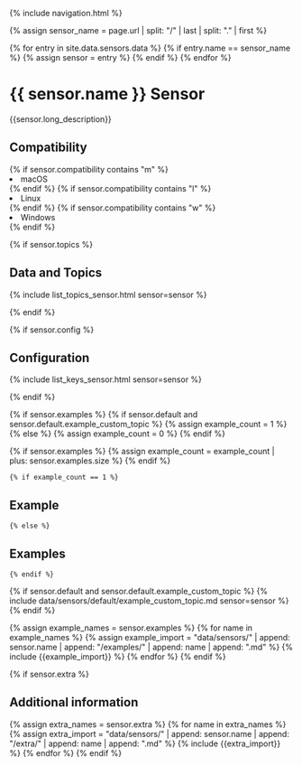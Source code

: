 {% include navigation.html %}

{% assign sensor_name = page.url | split: "/" | last | split: "." | first %}  

{% for entry in site.data.sensors.data %}
    {% if entry.name == sensor_name %}
        {% assign sensor = entry %}
    {% endif %}
{% endfor %}

# {{ sensor.name }} Sensor

{{sensor.long_description}}

## Compatibility

<div style="margin: 0 0 0 0;">
{% if sensor.compatibility contains "m" %}
<li>macOS</li>
{% endif %}
{% if sensor.compatibility contains "l" %}
<li>Linux</li>
{% endif %}
{% if sensor.compatibility contains "w" %}
<li>Windows</li>
{% endif %}
</div>

{% if sensor.topics %}
## Data and Topics

{% include list_topics_sensor.html sensor=sensor %}
    
{% endif %}

{% if sensor.config %}
## Configuration

{% include list_keys_sensor.html sensor=sensor %}

{% endif %}


{% if sensor.examples  %}
{% if sensor.default and sensor.default.example_custom_topic %}
    {% assign example_count = 1 %}
{% else %}
    {% assign example_count = 0 %}
{% endif %} 

{% if sensor.examples %}
    {% assign example_count = example_count | plus: sensor.examples.size %}
{% endif %} 

    {% if example_count == 1 %}
## Example
    {% else %}
## Examples
    {% endif %} 
 
{% if sensor.default and sensor.default.example_custom_topic %}
{% include data/sensors/default/example_custom_topic.md sensor=sensor %}
{% endif %}

{% assign example_names = sensor.examples %}
    {% for name in example_names %}
        {% assign example_import = "data/sensors/" | append: sensor.name | append: "/examples/" | append: name | append: ".md" %}
{% include {{example_import}} %}
    {% endfor %}
{% endif %}


{% if sensor.extra %}
## Additional information 
 
{% assign extra_names = sensor.extra %}
    {% for name in extra_names %}
        {% assign extra_import = "data/sensors/" | append: sensor.name | append: "/extra/" | append: name | append: ".md" %}
{% include {{extra_import}} %}
    {% endfor %}
{% endif %}



